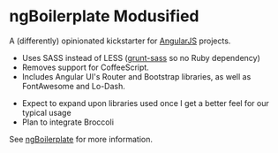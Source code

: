 # ngBoilerplate Modusified

A (differently) opinionated kickstarter for [AngularJS](http://angularjs.org) projects.

- Uses SASS instead of LESS ([grunt-sass](https://github.com/sindresorhus/grunt-sass) so no Ruby dependency)
- Removes support for CoffeeScript.
- Includes Angular UI's Router and Bootstrap libraries, as well as FontAwesome and Lo-Dash.

* Expect to expand upon libraries used once I get a better feel for our typical usage
* Plan to integrate Broccoli

See [ngBoilerplate](http://joshdmiller.github.com/ng-boilerplate) for more information.